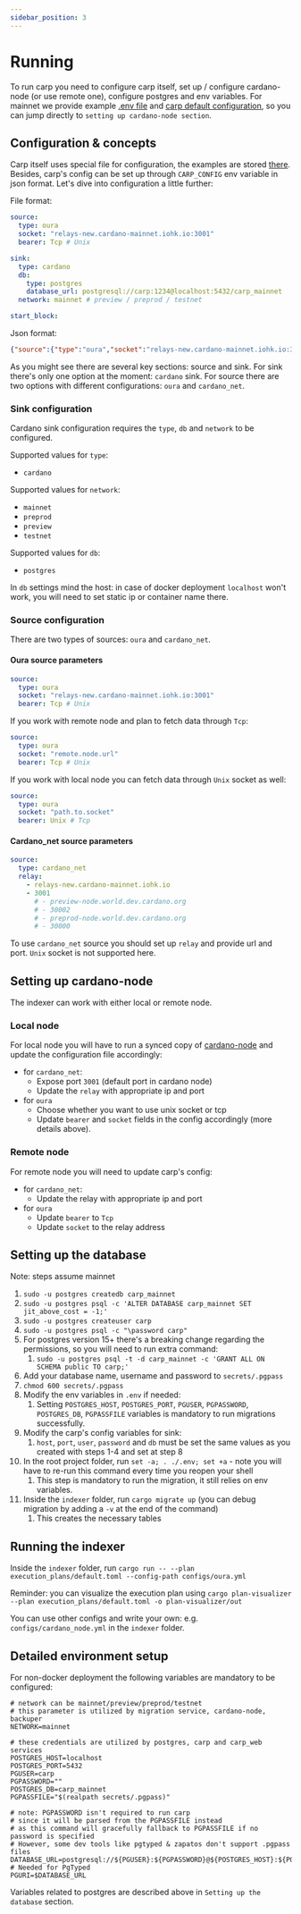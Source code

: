 ```yaml
---
sidebar_position: 3
---
```


# Running

To run carp you need to configure carp itself, set up / configure cardano-node (or use remote one), configure postgres and env variables. For mainnet we provide example [.env file](https://github.com/dcSpark/carp/blob/main/.env) and [carp default configuration](https://github.com/dcSpark/carp/blob/main/indexer/configs/default.yml), so you can jump directly to `setting up cardano-node section`.

## Configuration & concepts

Carp itself uses special file for configuration, the examples are stored [there](https://github.com/dcSpark/carp/blob/main/indexer/configs/). Besides, carp's config can be set up through `CARP_CONFIG` env variable in json format. Let's dive into configuration a little further:

File format:
```yaml
source:
  type: oura
  socket: "relays-new.cardano-mainnet.iohk.io:3001"
  bearer: Tcp # Unix

sink:
  type: cardano
  db:
    type: postgres
    database_url: postgresql://carp:1234@localhost:5432/carp_mainnet
  network: mainnet # preview / preprod / testnet

start_block:
```

Json format:
```json
{"source":{"type":"oura","socket":"relays-new.cardano-mainnet.iohk.io:3001","bearer":"Tcp"},"sink":{"type":"cardano","db":{"type": "postgres","database_url":"postgresql://carp:1234@localhost:5432/carp_mainnet"},"network":"mainnet"},"start_block":null}
```

As you might see there are several key sections: source and sink. For sink there's only one option at the moment: `cardano` sink. For source there are two options with different configurations: `oura` and `cardano_net`.

### Sink configuration

Cardano sink configuration requires the `type`, `db` and `network` to be configured. 

Supported values for `type`:
* `cardano`

Supported values for `network`:
* `mainnet`
* `preprod`
* `preview`
* `testnet`

Supported values for `db`:
* `postgres`

In `db` settings mind the host: in case of docker deployment `localhost` won't work, you will need to set static ip or container name there.

### Source configuration

There are two types of sources: `oura` and `cardano_net`.

#### Oura source parameters
```yaml
source:
  type: oura
  socket: "relays-new.cardano-mainnet.iohk.io:3001"
  bearer: Tcp # Unix
```

If you work with remote node and plan to fetch data through `Tcp`:
```yaml
source:
  type: oura
  socket: "remote.node.url"
  bearer: Tcp # Unix
```

If you work with local node you can fetch data through `Unix` socket as well:
```yaml
source:
  type: oura
  socket: "path.to.socket"
  bearer: Unix # Tcp
```

#### Cardano_net source parameters
```yaml
source:
  type: cardano_net
  relay: 
    - relays-new.cardano-mainnet.iohk.io
    - 3001
      # - preview-node.world.dev.cardano.org
      # - 30002
      # - preprod-node.world.dev.cardano.org
      # - 30000
```

To use `cardano_net` source you should set up `relay` and provide url and port. `Unix` socket is not supported here.

## Setting up cardano-node

The indexer can work with either local or remote node. 

### Local node

For local node you will have to run a synced copy of [cardano-node](https://github.com/input-output-hk/cardano-node/) and update the configuration file accordingly:
* for `cardano_net`:
  * Expose port `3001` (default port in cardano node)
  * Update the `relay` with appropriate ip and port 
* for `oura`
  * Choose whether you want to use unix socket or tcp
  * Update `bearer` and `socket` fields in the config accordingly (more details above).

### Remote node

For remote node you will need to update carp's config:
* for `cardano_net`:
    * Update the relay with appropriate ip and port
* for `oura`
    * Update `bearer` to `Tcp`
    * Update `socket` to the relay address

## Setting up the database

Note: steps assume mainnet

1. `sudo -u postgres createdb carp_mainnet`
2. `sudo -u postgres psql -c 'ALTER DATABASE carp_mainnet SET jit_above_cost = -1;'`
3. `sudo -u postgres createuser carp`
4. `sudo -u postgres psql -c "\password carp"`
5. For postgres version 15+ there's a breaking change regarding the permissions, so you will need to run extra command:
   1. `sudo -u postgres psql -t -d carp_mainnet -c 'GRANT ALL ON SCHEMA public TO carp;'`
6. Add your database name, username and password to `secrets/.pgpass`
7. `chmod 600 secrets/.pgpass`
8. Modify the env variables in `.env` if needed:
   1. Setting `POSTGRES_HOST`, `POSTGRES_PORT`, `PGUSER`, `PGPASSWORD`, `POSTGRES_DB`, `PGPASSFILE` variables is mandatory to run migrations successfully.
9. Modify the carp's config variables for sink:
   1. `host`, `port`, `user`, `password` and `db` must be set the same values as you created with steps 1-4 and set at step 8
10. In the root project folder, run `set -a; . ./.env; set +a` - note you will have to re-run this command every time you reopen your shell
    1. This step is mandatory to run the migration, it still relies on env variables.
11. Inside the `indexer` folder, run `cargo migrate up` (you can debug migration by adding a `-v` at the end of the command)
    1. This creates the necessary tables

## Running the indexer

Inside the `indexer` folder, run `cargo run -- --plan execution_plans/default.toml --config-path configs/oura.yml`

Reminder: you can visualize the execution plan using `cargo plan-visualizer --plan execution_plans/default.toml -o plan-visualizer/out`

You can use other configs and write your own: e.g. `configs/cardano_node.yml` in the `indexer` folder.

## Detailed environment setup

For non-docker deployment the following variables are mandatory to be configured:

```dotenv
# network can be mainnet/preview/preprod/testnet
# this parameter is utilized by migration service, cardano-node, backuper
NETWORK=mainnet

# these credentials are utilized by postgres, carp and carp_web services
POSTGRES_HOST=localhost
POSTGRES_PORT=5432
PGUSER=carp
PGPASSWORD=""
POSTGRES_DB=carp_mainnet
PGPASSFILE="$(realpath secrets/.pgpass)"

# note: PGPASSWORD isn't required to run carp
# since it will be parsed from the PGPASSFILE instead
# as this command will gracefully fallback to PGPASSFILE if no password is specified
# However, some dev tools like pgtyped & zapatos don't support .pgpass files
DATABASE_URL=postgresql://${PGUSER}:${PGPASSWORD}@${POSTGRES_HOST}:${POSTGRES_PORT}/${POSTGRES_DB}
# Needed for PgTyped
PGURI=$DATABASE_URL
```

Variables related to postgres are described above in `Setting up the database` section.
